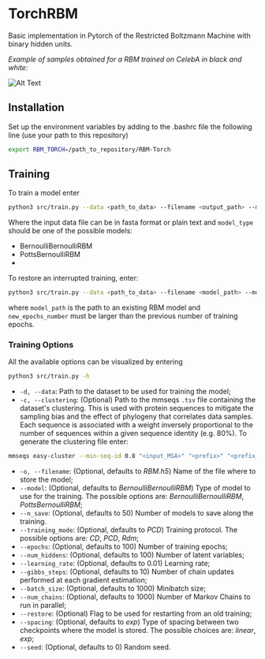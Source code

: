 # TorchRBM

Basic implementation in Pytorch of the Restricted Boltzmann Machine with binary hidden units.

*Example of samples obtained for a RBM trained on CelebA in black and white:*

![Alt Text](https://raw.githubusercontent.com/AurelienDecelle/TorchRBM/main/FacesBW.gif)

## Installation
Set up the environment variables by adding to the .bashrc file the following line (use your path to this repository)
```bash
export RBM_TORCH=/path_to_repository/RBM-Torch
```

## Training
To train a model enter
```bash
python3 src/train.py --data <path_to_data> --filename <output_path> --model <model_type>
```
Where the input data file can be in fasta format or plain text and `model_type` should be one of the possible models:

- BernoulliBernoulliRBM
- PottsBernoulliRBM
- 
To restore an interrupted training, enter:
```bash
python3 src/train.py --data <path_to_data> --filename <model_path> --model <model_type> --epochs <new_epochs_number> --restore
```
where `model_path` is the path to an existing RBM model and `new_epochs_number` must be larger than the previous number of training epochs.

### Training Options
All the available options can be visualized by entering
```bash
python3 src/train.py -h
```
- `-d, --data`: Path to the dataset to be used for training the model;
- `-c, --clustering`: (Optional) Path to the mmseqs `.tsv` file containing the dataset's clustering. This is used with protein sequences to mitigate the sampling bias and the effect of phylogeny that correlates data samples. Each sequence is associated with a weight inversely proportional to the number of sequences within a given sequence identity (e.g. 80%). To generate the clustering file enter:
```bash
mmseqs easy-cluster --min-seq-id 0.8 "<input_MSA>" "<prefix>" "<prefix_temp>"
```
- `-o, --filename`: (Optional, defaults to *RBM.h5*) Name of the file where to store the model;
- `--model`: (Optional, defaults to *BernoulliBernoulliRBM*) Type of model to use for the training. The possible options are: *BernoulliBernoulliRBM*, *PottsBernoulliRBM*;
- `--n_save`: (Optional, defaults to 50) Number of models to save along the training.
- `--training_mode`: (Optional, defaults to *PCD*) Training protocol. The possible options are: *CD*, *PCD*, *Rdm*;
- `--epochs`: (Optional, defaults to 100) Number of training epochs;
- `--num_hiddens`: (Optional, defaults to 100) Number of latent variables;
- `--learning_rate`: (Optional, defaults to 0.01) Learning rate;
- `--gibbs_steps`: (Optional, defaults to 10) Number of chain updates performed at each gradient estimation;
- `--batch_size`: (Optional, defaults to 1000) Minibatch size;
- `--num_chains`: (Optional, defaults to 1000) Number of Markov Chains to run in parallel;
- `--restore`: (Optional) Flag to be used for restarting from an old training;
- `--spacing`: (Optional, defaults to *exp*) Type of spacing between two checkpoints where the model is stored. The possible choices are: *linear*, *exp*;
- `--seed`: (Optional, defaults to 0) Random seed.
